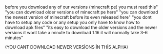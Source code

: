 before you download any of our versions (minecraft pe) you must read this" "you can download older versions of minecraft pe here" "you can download the newest version of minecraft before its even released here" "you dont have to setup any code or any setup you only have to know how to download apk files" "its easy to download the older versions and the newer versions it wont take a minute to download 1.16 it will normally take 3-6 minutes"




(YOU CANT DOWNLOAD NEWER VERSİONS İN THİS ALPHA)
